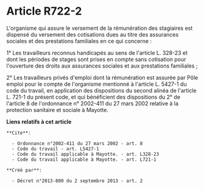 # Article R722-2

L'organisme qui assure le versement de la rémunération des stagiaires est dispensé du versement des cotisations dues au titre
des assurances sociales et des prestations familiales en ce qui concerne : 

1° Les travailleurs reconnus handicapés au sens de l'article L. 328-23 et dont les périodes de stages sont prises en compte
sans cotisation pour l'ouverture des droits aux assurances sociales et aux prestations familiales ; 

2° Les travailleurs privés d'emploi dont la rémunération est assurée par Pôle emploi pour le compte de l'organisme mentionné
à l'article L. 5427-1 du code du travail, en application des dispositions du second alinéa de l'article L. 721-1 du présent
code, et qui bénéficient des dispositions du 2° de l'article 8 de l'ordonnance n° 2002-411 du 27 mars 2002 relative à la
protection sanitaire et sociale à Mayotte.

**Liens relatifs à cet article**

	**Cite**:

	  - Ordonnance n°2002-411 du 27 mars 2002 - art. 8
	  - Code du travail - art. L5427-1
	  - Code du travail applicable à Mayotte. - art. L328-23
	  - Code du travail applicable à Mayotte. - art. L721-1

	**Créé par**:

	  - Décret n°2013-800 du 2 septembre 2013 - art. 2
